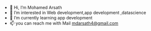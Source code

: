 - 👋 Hi, I’m Mohamed Arsath
- 👀 I’m interested in Web development,app development ,datascience
- 🌱 I’m currently learning app development
- 📫 you can reach me with Mail mdarsath4@gmail.com

<!---
mdarsath/mdarsath is a ✨ special ✨ repository because its `README.md` (this file) appears on your GitHub profile.
You can click the Preview link to take a look at your changes.
--->
